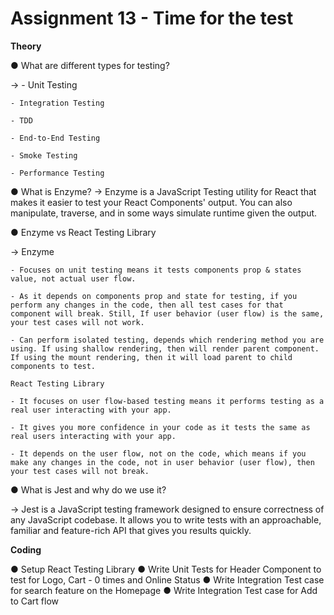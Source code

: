 # Assignment 13 - Time for the test

**Theory**

● What are different types for testing?

-> - Unit Testing

    - Integration Testing

    - TDD

    - End-to-End Testing

    - Smoke Testing

    - Performance Testing

● What is Enzyme?
-> Enzyme is a JavaScript Testing utility for React that makes it easier to test your React Components' output. You can also manipulate, traverse, and in some ways simulate runtime given the output.

● Enzyme vs React Testing Library

-> Enzyme

    - Focuses on unit testing means it tests components prop & states value, not actual user flow.

    - As it depends on components prop and state for testing, if you perform any changes in the code, then all test cases for that component will break. Still, If user behavior (user flow) is the same, your test cases will not work.

    - Can perform isolated testing, depends which rendering method you are using. If using shallow rendering, then will render parent component. If using the mount rendering, then it will load parent to child components to test.

    React Testing Library

    - It focuses on user flow-based testing means it performs testing as a real user interacting with your app.

    - It gives you more confidence in your code as it tests the same as real users interacting with your app.

    - It depends on the user flow, not on the code, which means if you make any changes in the code, not in user behavior (user flow), then your test cases will not break.

● What is Jest and why do we use it?

-> Jest is a JavaScript testing framework designed to ensure correctness of any JavaScript codebase. It allows you to write tests with an approachable, familiar and feature-rich API that gives you results quickly.

**Coding**

● Setup React Testing Library
● Write Unit Tests for Header Component to test for Logo, Cart - 0 times and Online Status
● Write Integration Test case for search feature on the Homepage
● Write Integration Test case for Add to Cart flow
